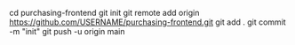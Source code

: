 cd purchasing-frontend
git init
git remote add origin https://github.com/USERNAME/purchasing-frontend.git
git add .
git commit -m "init"
git push -u origin main
